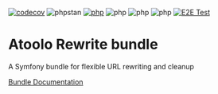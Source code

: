 [![codecov](https://codecov.io/gh/sitepark/atoolo-rewrite-bundle/graph/badge.svg?token=OL5bYvn13V)](https://codecov.io/gh/sitepark/atoolo-rewrite-bundle)
![phpstan](https://img.shields.io/badge/PHPStan-level%209-brightgreen)
[![php](https://img.shields.io/badge/PHP-8.1-yellow)](## "is no longer checked automatically")
![php](https://img.shields.io/badge/PHP-8.2-blue)
![php](https://img.shields.io/badge/PHP-8.3-blue)
![php](https://img.shields.io/badge/PHP-8.4-blue)
[![E2E Test](https://github.com/sitepark/atoolo-e2e-test/actions/workflows/e2e-test.yml/badge.svg)](https://github.com/sitepark/atoolo-e2e-test/actions/workflows/e2e-test.yml)

# Atoolo Rewrite bundle

A Symfony bundle for flexible URL rewriting and cleanup

[Bundle Documentation](https://sitepark.github.io/atoolo-docs/develop/bundles/rewrite/)
